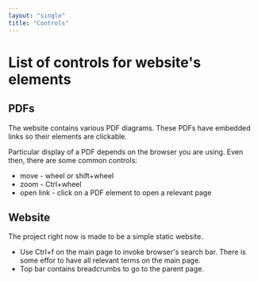 ```yaml
---
layout: "single"
title: "Controls"
---
```


# List of controls for website's elements

## PDFs

The website contains various PDF diagrams.
These PDFs have embedded links so their elements are clickable.

Particular display of a PDF depends on the browser you are using.
Even then, there are some common controls:

* move - wheel or shift+wheel
* zoom - Ctrl+wheel
* open link - click on a PDF element to open a relevant page

## Website

The project right now is made to be a simple static website.

* Use Ctrl+f on the main page to invoke browser's search bar. There is some effor to have all relevant terms on the main page.
* Top bar contains breadcrumbs to go to the parent page.

